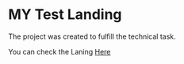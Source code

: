 # MY Test Landing

The project was created to fulfill the technical task.

You can check the Laning [Here](https://tilikwebdeveloper.github.io/Landing/)
